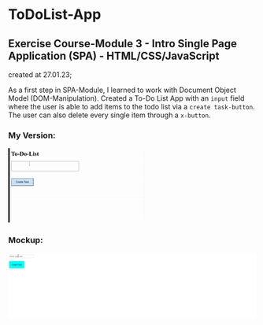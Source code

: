 # ToDoList-App

## Exercise Course-Module 3 - Intro Single Page Application (SPA) - HTML/CSS/JavaScript

created at 27.01.23;

As a first step in SPA-Module, I learned to work with Document Object Model (DOM-Manipulation).
Created a To-Do List App with an `input` field where the user is able to add items to the todo list via a `create task-button`. The user can also delete every single item through a `x-button`.

### My Version:

![my_version](./ToDoList-26September2024-ezgif.com-crop.gif)

### Mockup:

![demo](demo.gif)
